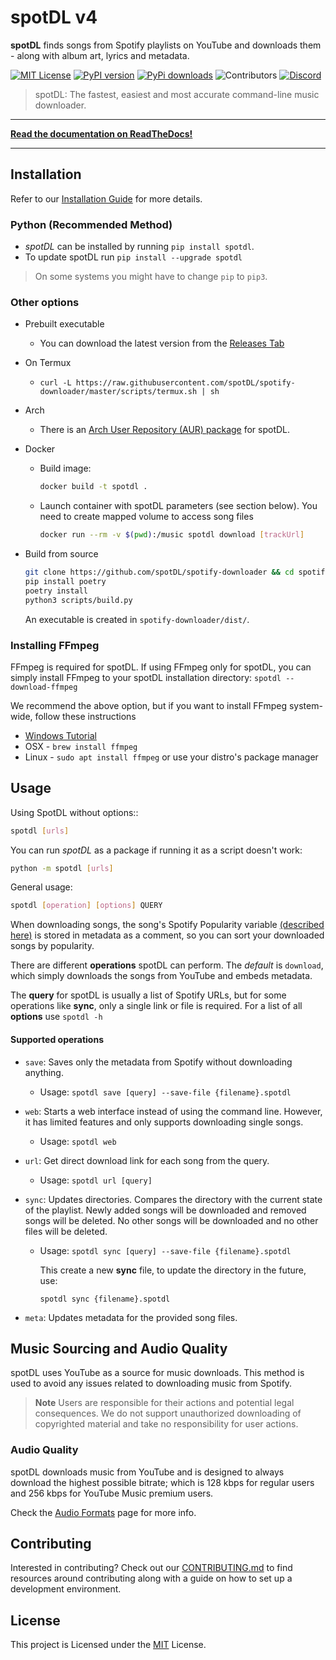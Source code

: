
<!--- mdformat-toc start --slug=github --->

<!---
!!! IF EDITING THE README, ENSURE TO COPY THE WHOLE FILE TO index.md in `/docs/` AND REMOVE THE REFERENCES TO ReadTheDocs THERE.
--->


# spotDL v4

**spotDL** finds songs from Spotify playlists on YouTube and downloads them - along with album art, lyrics and metadata.


[![MIT License](https://img.shields.io/github/license/spotdl/spotify-downloader?color=44CC11&style=flat-square)](https://github.com/spotDL/spotify-downloader/blob/master/LICENSE)
[![PyPI version](https://img.shields.io/pypi/pyversions/spotDL?color=%2344CC11&style=flat-square)](https://pypi.org/project/spotdl/)
[![PyPi downloads](https://img.shields.io/pypi/dw/spotDL?label=downloads@pypi&color=344CC11&style=flat-square)](https://pypi.org/project/spotdl/)
![Contributors](https://img.shields.io/github/contributors/spotDL/spotify-downloader?style=flat-square)
[![Discord](https://img.shields.io/discord/771628785447337985?label=discord&logo=discord&style=flat-square)](https://discord.gg/xCa23pwJWY)

> spotDL: The fastest, easiest and most accurate command-line music downloader.

______________________________________________________________________
**[Read the documentation on ReadTheDocs!](https://spotdl.readthedocs.io)**
______________________________________________________________________


## Installation

Refer to our [Installation Guide](https://spotdl.rtfd.io/en/latest/installation/) for more details.

### Python (Recommended Method)
  - _spotDL_ can be installed by running `pip install spotdl`.
  - To update spotDL run `pip install --upgrade spotdl`
  > On some systems you might have to change `pip` to `pip3`.


### Other options

- Prebuilt executable
  - You can download the latest version from the
    [Releases Tab](https://github.com/spotDL/spotify-downloader/releases)
- On Termux
  - `curl -L https://raw.githubusercontent.com/spotDL/spotify-downloader/master/scripts/termux.sh | sh`
- Arch
  - There is an [Arch User Repository (AUR) package](https://aur.archlinux.org/packages/spotdl/) for
    spotDL.
- Docker
  - Build image:

    ```bash
    docker build -t spotdl .
    ```

  - Launch container with spotDL parameters (see section below). You need to create mapped
    volume to access song files

    ```bash
    docker run --rm -v $(pwd):/music spotdl download [trackUrl]
    ```

 - Build from source
	```bash
	git clone https://github.com/spotDL/spotify-downloader && cd spotify-downloader
	pip install poetry
	poetry install
	python3 scripts/build.py
	```
	An executable is created in `spotify-downloader/dist/`.


### Installing FFmpeg

FFmpeg is required for spotDL. If using FFmpeg only for spotDL, you can simply install FFmpeg to your spotDL installation directory:
`spotdl --download-ffmpeg`

We recommend the above option, but if you want to install FFmpeg system-wide,
follow these instructions

- [Windows Tutorial](https://windowsloop.com/install-ffmpeg-windows-10/)
- OSX - `brew install ffmpeg`
- Linux - `sudo apt install ffmpeg` or use your distro's package manager

## Usage

Using SpotDL without options::
```sh
spotdl [urls]
```
You can run _spotDL_ as a package if running it as a script doesn't work:
```sh
python -m spotdl [urls]
```

General usage:
```sh
spotdl [operation] [options] QUERY
```
When downloading songs, the song's Spotify Popularity variable [(described here)](https://developer.spotify.com/documentation/web-api/reference/get-track) is stored in metadata as a comment, so you can sort your downloaded songs by popularity.

There are different **operations** spotDL can perform. The *default* is `download`, which simply downloads the songs from YouTube and embeds metadata.

The **query** for spotDL is usually a list of Spotify URLs, but for some operations like **sync**, only a single link or file is required.
For a list of all **options** use ```spotdl -h```

#### Supported operations

- `save`: Saves only the metadata from Spotify without downloading anything.
    - Usage:
        `spotdl save [query] --save-file {filename}.spotdl`

- `web`: Starts a web interface instead of using the command line. However, it has limited features and only supports downloading single songs.
    - Usage:
        `spotdl web`

- `url`: Get direct download link for each song from the query.
    - Usage:
        `spotdl url [query]`

- `sync`: Updates directories. Compares the directory with the current state of the playlist. Newly added songs will be downloaded and removed songs will be deleted. No other songs will be downloaded and no other files will be deleted.

    - Usage:
        `spotdl sync [query] --save-file {filename}.spotdl`

        This create a new **sync** file, to update the directory in the future, use:

        `spotdl sync {filename}.spotdl`

- `meta`: Updates metadata for the provided song files.
</details>

## Music Sourcing and Audio Quality

spotDL uses YouTube as a source for music downloads. This method is used to avoid any issues related to downloading music from Spotify.

> **Note**
> Users are responsible for their actions and potential legal consequences. We do not support unauthorized downloading of copyrighted material and take no responsibility for user actions.

### Audio Quality

spotDL downloads music from YouTube and is designed to always download the highest possible bitrate; which is 128 kbps for regular users and 256 kbps for YouTube Music premium users.

Check the [Audio Formats](usage.md#audio-formats-and-quality) page for more info.

## Contributing

Interested in contributing? Check out our [CONTRIBUTING.md](CONTRIBUTING.md) to find
resources around contributing along with a guide on how to set up a development environment.

## License

This project is Licensed under the [MIT](/LICENSE) License.

